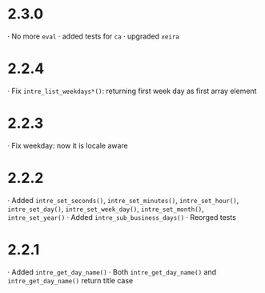 # 2.3.0
· No more `eval`
· added tests for `ca`
· upgraded `xeira`

# 2.2.4
· Fix `intre_list_weekdays*()`: returning first week day as first array element

# 2.2.3
· Fix weekday: now it is locale aware

# 2.2.2
· Added `intre_set_seconds()`, `intre_set_minutes()`, `intre_set_hour()`, `intre_set_day()`, `intre_set_week_day()`, `intre_set_month()`, `intre_set_year()`
· Added `intre_sub_business_days()`
· Reorged tests

# 2.2.1

· Added `intre_get_day_name()`
· Both `intre_get_day_name()` and `intre_get_day_name()` return title case